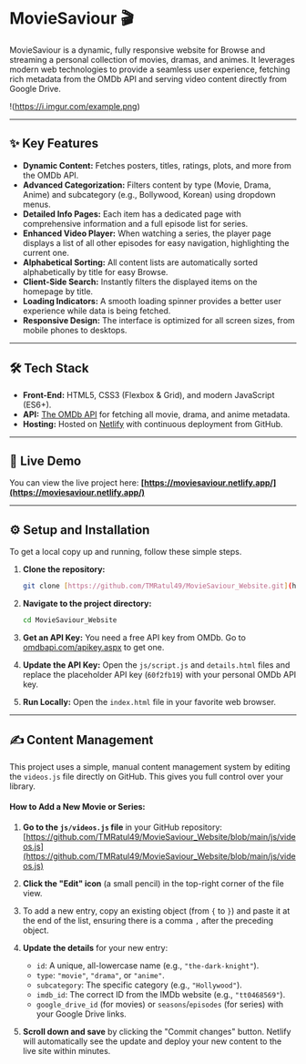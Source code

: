 # MovieSaviour 🎬

MovieSaviour is a dynamic, fully responsive website for Browse and streaming a personal collection of movies, dramas, and animes. It leverages modern web technologies to provide a seamless user experience, fetching rich metadata from the OMDb API and serving video content directly from Google Drive.

!(https://i.imgur.com/example.png)

---
## ✨ Key Features

* **Dynamic Content:** Fetches posters, titles, ratings, plots, and more from the OMDb API.
* **Advanced Categorization:** Filters content by type (Movie, Drama, Anime) and subcategory (e.g., Bollywood, Korean) using dropdown menus.
* **Detailed Info Pages:** Each item has a dedicated page with comprehensive information and a full episode list for series.
* **Enhanced Video Player:** When watching a series, the player page displays a list of all other episodes for easy navigation, highlighting the current one.
* **Alphabetical Sorting:** All content lists are automatically sorted alphabetically by title for easy Browse.
* **Client-Side Search:** Instantly filters the displayed items on the homepage by title.
* **Loading Indicators:** A smooth loading spinner provides a better user experience while data is being fetched.
* **Responsive Design:** The interface is optimized for all screen sizes, from mobile phones to desktops.

---

## 🛠️ Tech Stack

* **Front-End:** HTML5, CSS3 (Flexbox & Grid), and modern JavaScript (ES6+).
* **API:** [The OMDb API](http://www.omdbapi.com/) for fetching all movie, drama, and anime metadata.
* **Hosting:** Hosted on [Netlify](https://www.netlify.com/) with continuous deployment from GitHub.

---

## 🚀 Live Demo

You can view the live project here: **[https://moviesaviour.netlify.app/](https://moviesaviour.netlify.app/)**

---

## ⚙️ Setup and Installation

To get a local copy up and running, follow these simple steps.

1.  **Clone the repository:**
    ```sh
    git clone [https://github.com/TMRatul49/MovieSaviour_Website.git](https://github.com/TMRatul49/MovieSaviour_Website.git)
    ```
2.  **Navigate to the project directory:**
    ```sh
    cd MovieSaviour_Website
    ```
3.  **Get an API Key:**
    You need a free API key from OMDb. Go to [omdbapi.com/apikey.aspx](http://www.omdbapi.com/apikey.aspx) to get one.

4.  **Update the API Key:**
    Open the `js/script.js` and `details.html` files and replace the placeholder API key (`60f2fb19`) with your personal OMDb API key.

5.  **Run Locally:**
    Open the `index.html` file in your favorite web browser.

---

## ✍️ Content Management

This project uses a simple, manual content management system by editing the `videos.js` file directly on GitHub. This gives you full control over your library.

#### How to Add a New Movie or Series:

1.  **Go to the `js/videos.js` file** in your GitHub repository:
    [https://github.com/TMRatul49/MovieSaviour_Website/blob/main/js/videos.js](https://github.com/TMRatul49/MovieSaviour_Website/blob/main/js/videos.js)

2.  **Click the "Edit" icon** (a small pencil) in the top-right corner of the file view.

3.  To add a new entry, copy an existing object (from `{` to `}`) and paste it at the end of the list, ensuring there is a comma `,` after the preceding object.

4.  **Update the details** for your new entry:
    * `id`: A unique, all-lowercase name (e.g., `"the-dark-knight"`).
    * `type`: `"movie"`, `"drama"`, or `"anime"`.
    * `subcategory`: The specific category (e.g., `"Hollywood"`).
    * `imdb_id`: The correct ID from the IMDb website (e.g., `"tt0468569"`).
    * `google_drive_id` (for movies) or `seasons`/`episodes` (for series) with your Google Drive links.

5.  **Scroll down and save** by clicking the "Commit changes" button. Netlify will automatically see the update and deploy your new content to the live site within minutes.
